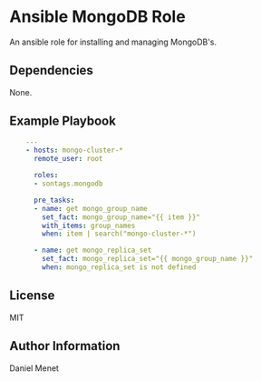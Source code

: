 # Ansible MongoDB Role

An ansible role for installing and managing MongoDB's.

## Dependencies

None.

## Example Playbook

```yaml
    ---
    - hosts: mongo-cluster-*
      remote_user: root

      roles:
      - sontags.mongodb

      pre_tasks:
      - name: get mongo_group_name
        set_fact: mongo_group_name="{{ item }}"
        with_items: group_names
        when: item | search("mongo-cluster-*")

      - name: get mongo_replica_set
        set_fact: mongo_replica_set="{{ mongo_group_name }}"
        when: mongo_replica_set is not defined

```

## License

MIT

## Author Information

Daniel Menet
